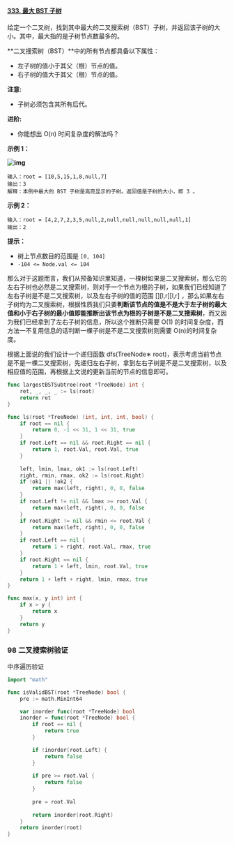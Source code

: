 #### [333. 最大 BST 子树](https://leetcode-cn.com/problems/largest-bst-subtree/)

给定一个二叉树，找到其中最大的二叉搜索树（BST）子树，并返回该子树的大小。其中，最大指的是子树节点数最多的。

**二叉搜索树（BST）**中的所有节点都具备以下属性：

- 左子树的值小于其父（根）节点的值。
- 右子树的值大于其父（根）节点的值。

**注意:**

- 子树必须包含其所有后代。

**进阶:**

- 你能想出 O(n) 时间复杂度的解法吗？

 

**示例 1：**

**![img](C:\Users\mars\Documents\keepCoding\leetCodingSon\LC题解\tmp.jpg)**

```
输入：root = [10,5,15,1,8,null,7]
输出：3
解释：本例中最大的 BST 子树是高亮显示的子树。返回值是子树的大小，即 3 。
```

**示例 2：**

```
输入：root = [4,2,7,2,3,5,null,2,null,null,null,null,null,1]
输出：2
```

 

**提示：**

- 树上节点数目的范围是 `[0, 104]`
- `-104 <= Node.val <= 104`

那么对于这题而言，我们从预备知识里知道，一棵树如果是二叉搜索树，那么它的左右子树也必然是二叉搜索树，则对于一个节点为根的子树，如果我们已经知道了左右子树是不是二叉搜索树，以及左右子树的值的范围 [][l,r][l,r] ，那么如果左右子树均为二叉搜索树，根据性质我们只要**判断该节点的值是不是大于左子树的最大值和小于右子树的最小值即能推断出该节点为根的子树是不是二叉搜索树**，而又因为我们已经拿到了左右子树的信息，所以这个推断只需要 O(1) 的时间复杂度，而方法一不复用信息的话判断一棵子树是不是二叉搜索树则需要 O(n)的时间复杂度。

根据上面说的我们设计一个递归函数 dfs(TreeNode∗ root)，表示考虑当前节点是不是一棵二叉搜索树，先递归左右子树，拿到左右子树是不是二叉搜索树，以及相应值的范围，再根据上文说的更新当前的节点的信息即可。

```go
func largestBSTSubtree(root *TreeNode) int {
    ret, _, _, _ := ls(root)
    return ret
}

func ls(root *TreeNode) (int, int, int, bool) {
    if root == nil {
        return 0, -1 << 31, 1 << 31, true
    }
    if root.Left == nil && root.Right == nil {
        return 1, root.Val, root.Val, true
    }
   
    left, lmin, lmax, ok1 := ls(root.Left)
    right, rmin, rmax, ok2 := ls(root.Right)
    if !ok1 || !ok2 {
        return max(left, right), 0, 0, false
    }
    if root.Left != nil && lmax >= root.Val {
        return max(left, right), 0, 0, false
    }
    if root.Right != nil && rmin <= root.Val {
        return max(left, right), 0, 0, false
    }
    if root.Left == nil {
        return 1 + right, root.Val, rmax, true
    }
    if root.Right == nil {
        return 1 + left, lmin, root.Val, true
    }
    return 1 + left + right, lmin, rmax, true
}

func max(x, y int) int {
    if x > y {
        return x
    }
    return y
}


```

### 98 二叉搜索树验证

中序遍历验证

```go
import "math"

func isValidBST(root *TreeNode) bool {
	pre := math.MinInt64

	var inorder func(root *TreeNode) bool
	inorder = func(root *TreeNode) bool {
		if root == nil {
			return true
		}

		if !inorder(root.Left) {
			return false
		}
		
		if pre >= root.Val {
			return false
		}
		
		pre = root.Val
		
		return inorder(root.Right)
	}
	return inorder(root)
}
```

